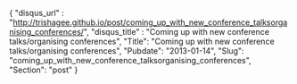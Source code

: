 {
 "disqus_url" : "http://trishagee.github.io/post/coming_up_with_new_conference_talksorganising_conferences/",
 "disqus_title" : "Coming up with new conference talks/organising conferences",
 "Title": "Coming up with new conference talks/organising conferences",
 "Pubdate": "2013-01-14",
 "Slug": "coming_up_with_new_conference_talksorganising_conferences",
 "Section": "post"
}

